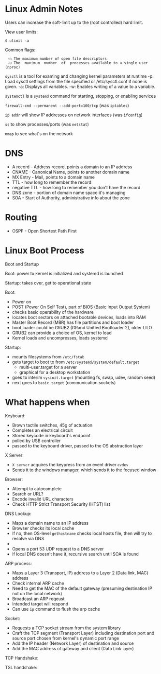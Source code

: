 # Linux Admin Notes

Users can increase the soft-limit up to the (root controlled) hard limit.

View user limits:
```
$ ulimit -a
```

Common flags:
```
 -n The maximum number of open file descriptors
 -u The  maximum  number  of  processes available to a single user (nproc)
```

`sysctl` is a tool for examing and changing kernel parameters at runtime
-p: Load sysctl settings from the file specified or /etc/sysctl.conf if none is given.
-a: Displays all variables.
-w: Enables writing of a value to a variable.


`systemctl` is a `systemd` command for starting, stopping, or enabling services

`firewall-cmd --permanent --add-port=100/tcp`
(was `iptables`)

`ip addr` will show IP addresses on network interfaces (was `ifconfig`)

`ss` to show processes/ports (was `netstat`)

`nmap` to see what's on the network

# DNS

  * A record - Address record, points a domain to an IP address
  * CNAME - Canonical Name, points to another domain name
  * MX Entry - Mail, points to a domain name
  * TTL - how long to remember the record
  * negative TTL - how long to remember you don't have the record
  * DNS zone - portion of domain name space it's managing
  * SOA - Start of Authority, administrative info about the zone

# Routing
 * OSPF - Open Shortest Path First


# Linux Boot Process

Boot and Startup

Boot: power to kernel is initialized and systemd is launched

Startup: takes over, get to operational state

Boot:
 * Power on
 * POST (Power On Self Test), part of BIOS (Basic Input Output System)
 * checks basic operability of the hardware
 * locates boot sectors on attached bootable devices, loads into RAM
 * Master Boot Record (MBR) has file partitions and boot loader 
 * boot loader could be GRUB2 (GRand Unified Bootloader 2), older LILO
 * GRUB2 can provide a choice of OS, kernel to load
 * Kernel loads and uncompresses, loads systemd

Startup:
 * mounts filesystems from `/etc/fstab`
 * gets target to boot to from `/etc/systemd/system/default.target`
   * multi-user.target for a server
   * graphical for a desktop workstation
 * goes to interim `sysinit.target` (mounting fs, swap, udev, random seed)
 * next goes to `basic.target` (communication sockets)


# What happens when

Keyboard:
 * Brown tactile switches, 45g of actuation
 * Completes an electrical circuit
 * Stored keycode in keyboard's endpoint
 * polled by USB controller
 * passed to the keyboard driver, passed to the OS abstraction layer

X Server:
 * `X server` acquires the keypress from an event driver `evdev`
 * Sends it to the windows manager, which sends it to the focused window


Browser:
 * Attempt to autocomplete
 * Search or URL?
 * Encode invalid URL characters
 * Check HTTP Strict Transport Security (HTST) list

DNS Lookup:
 * Maps a domain name to an IP address
 * Browser checks its local cache
 * If no, then OS-level `gethostname` checks local hosts file, then will try to resolve via DNS
 * <ARP stuff goes here>
 * Opens a port 53 UDP request to a DNS server
 * If local DNS doesn't have it, recursive search until SOA is found

ARP process:
 * Maps a Layer 3 (Transport, IP) address to a Layer 2 (Data link, MAC) address
 * Check internal ARP cache
 * Need to get the MAC of the default gateway (presuming destination IP not on the local network)
 * Broadcast an ARP reqeust
 * Intended target will respond
 * Can use `ip` command to flush the arp cache

Socket:
 * Requests a TCP socket stream from the system library
 * Craft the TCP segment (Transport Layer) including destination port and source port chosen from kernel's dynamic port range
 * Add the IP header (Network Layer) of destination and source
 * Add the MAC address of gateway and client (Data Link layer)

TCP Handshake:


TSL handshake:







